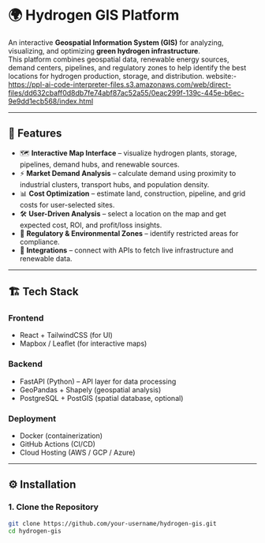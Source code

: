 # 🌍 Hydrogen GIS Platform

An interactive **Geospatial Information System (GIS)** for analyzing, visualizing, and optimizing **green hydrogen infrastructure**.  
This platform combines geospatial data, renewable energy sources, demand centers, pipelines, and regulatory zones to help identify the best locations for hydrogen production, storage, and distribution.
website:- https://ppl-ai-code-interpreter-files.s3.amazonaws.com/web/direct-files/dd632cbaff0d8db7fe74abf87ac52a55/0eac299f-139c-445e-b6ec-9e9dd1ecb568/index.html

---

## 🚀 Features
- 🗺️ **Interactive Map Interface** – visualize hydrogen plants, storage, pipelines, demand hubs, and renewable sources.  
- ⚡ **Market Demand Analysis** – calculate demand using proximity to industrial clusters, transport hubs, and population density.  
- 📊 **Cost Optimization** – estimate land, construction, pipeline, and grid costs for user-selected sites.  
- 🛠️ **User-Driven Analysis** – select a location on the map and get expected cost, ROI, and profit/loss insights.  
- 🔎 **Regulatory & Environmental Zones** – identify restricted areas for compliance.  
- 🔗 **Integrations** – connect with APIs to fetch live infrastructure and renewable data.  

---

## 🏗️ Tech Stack
### **Frontend**
- React + TailwindCSS (for UI)  
- Mapbox / Leaflet (for interactive maps)  

### **Backend**
- FastAPI (Python) – API layer for data processing  
- GeoPandas + Shapely (geospatial analysis)  
- PostgreSQL + PostGIS (spatial database, optional)  

### **Deployment**
- Docker (containerization)  
- GitHub Actions (CI/CD)  
- Cloud Hosting (AWS / GCP / Azure)  

---

## ⚙️ Installation

### 1. Clone the Repository
```bash
git clone https://github.com/your-username/hydrogen-gis.git
cd hydrogen-gis
